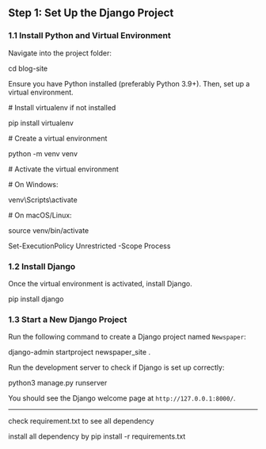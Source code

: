 ## **Step 1: Set Up the Django Project**

### **1.1 Install Python and Virtual Environment**

Navigate into the project folder:

cd blog-site

Ensure you have Python installed (preferably Python 3.9+). Then, set up a virtual environment.

\# Install virtualenv if not installed

pip install virtualenv

\# Create a virtual environment

python \-m venv venv

\# Activate the virtual environment

\# On Windows:

venv\\Scripts\\activate

\# On macOS/Linux:

source venv/bin/activate

Set-ExecutionPolicy Unrestricted \-Scope Process

### **1.2 Install Django**

Once the virtual environment is activated, install Django.

pip install django

### **1.3 Start a New Django Project**

Run the following command to create a Django project named `Newspaper`:

django-admin startproject newspaper_site .

Run the development server to check if Django is set up correctly:

python3 manage.py runserver

You should see the Django welcome page at `http://127.0.0.1:8000/`.

---
check requirement.txt to see all dependency 

install all dependency by 
pip install -r requirements.txt
